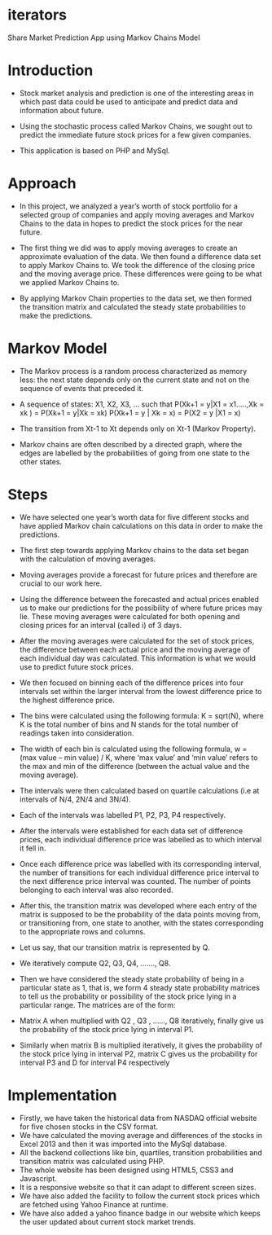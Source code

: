iterators
=========

Share Market Prediction App using Markov Chains Model


Introduction
============

* Stock market analysis and prediction is one of the interesting areas in which past data could be used to anticipate and predict data and information about future. 

* Using the stochastic process called Markov Chains, we sought out to predict the immediate future stock prices for a few given companies.

* This application is based on PHP and MySql. 



Approach
========

* In this project, we analyzed a year’s worth of stock portfolio for a selected group of companies and apply moving averages and Markov Chains to the data in hopes to predict the stock prices for the near future. 


* The first thing we did was to apply moving averages to create an approximate evaluation of the data. We then found a difference data set to apply Markov Chains to. We took the difference of the closing price and the moving average price. These differences were going to be what we applied Markov Chains to. 

* By applying Markov Chain properties to the data set, we then formed the transition matrix and calculated the steady state probabilities to make the predictions.



Markov Model
============

* The Markov process is a random process characterized as memory less: the next state depends only on the current state and not on the sequence of events that preceded it.

* A sequence of states: X1, X2, X3, … such that
    P(Xk+1 = y|X1 = x1…..,Xk = xk ) = P(Xk+1 = y|Xk = xk)
    P(Xk+1 = y | Xk = x) = P(X2 = y |X1 = x)
* The transition from Xt-1 to Xt depends only on Xt-1 (Markov Property).

* Markov chains are often described by a directed graph, where the edges are labelled by the probabilities of going from one state to the other states.


Steps
=====

* We have selected one year’s worth data for five different stocks and have applied Markov chain calculations on this data in order to make the predictions.

* The first step towards applying Markov chains to the data set began with the calculation of moving averages.

* Moving averages provide a forecast for future prices and therefore are crucial to our work here.  

* Using the difference between the forecasted and actual prices enabled us to make our predictions for the possibility of where future prices may lie. These moving averages were calculated for both opening and closing prices for an interval (called i) of 3 days. 

* After the moving averages were calculated for the set of stock prices, the difference between each actual price and the moving average of each individual day was calculated. This information is what we would use to predict future stock prices. 

* We then focused on binning each of the difference prices into four intervals set within the larger interval from the lowest difference price to the highest difference price. 

* The bins were calculated using the following formula:
K = sqrt(N), where K is the total number of bins and N stands for the total number of readings taken into consideration. 

* The width of each bin is calculated using the following formula,
w = (max value – min value) / K, where ‘max value’ and ‘min value’ refers to the max and min of the difference (between the actual value and the moving average). 

* The intervals were then calculated based on quartile calculations (i.e at intervals of N/4, 2N/4 and 3N/4). 
* Each of the intervals was labelled P1, P2, P3, P4 respectively.

* After the intervals were established for each data set of difference prices, each individual difference price was labelled as to which interval it fell in.
 
* Once each difference price was labelled with its corresponding interval, the number of transitions for each individual difference price interval to the next difference price interval was counted. The number of points belonging to each interval was also recorded. 

* After this, the transition matrix was developed where each entry of the matrix is supposed to be the probability of the data points moving from, or transitioning from, one state to another, with the states corresponding to the appropriate rows and columns.

* Let us say, that our transition matrix is represented by Q.

* We iteratively compute Q2, Q3, Q4, ……., Q8. 


* Then we have considered the steady state probability of being in a particular state as 1, that is, we form 4 steady state probability matrices to tell us the probability or possibility of the stock price lying in a particular range.  The matrices are of the form:

* Matrix A when multiplied with Q2 , Q3 , ……, Q8  iteratively, finally give us the probability of the stock price lying in interval P1. 

* Similarly when matrix B is multiplied iteratively, it gives the probability of the stock price lying in interval P2, matrix C gives us the probability for interval P3 and D for interval P4 respectively


Implementation
==============

* Firstly, we have taken the historical data from NASDAQ official website for five chosen stocks in the CSV format.
* We have calculated the moving average and differences of the stocks in Excel 2013 and then it was imported into the MySql database.
* All the backend collections like bin, quartiles, transition probabilities and transition matrix was calculated using PHP.
* The whole website has been designed using HTML5, CSS3 and Javascript.
* It is a responsive website so that it can adapt to different screen sizes.
* We have also added the facility to follow the current stock prices which are fetched using Yahoo Finance at runtime.
* We have also added a yahoo finance badge in our website which keeps the user updated about current stock market trends.
